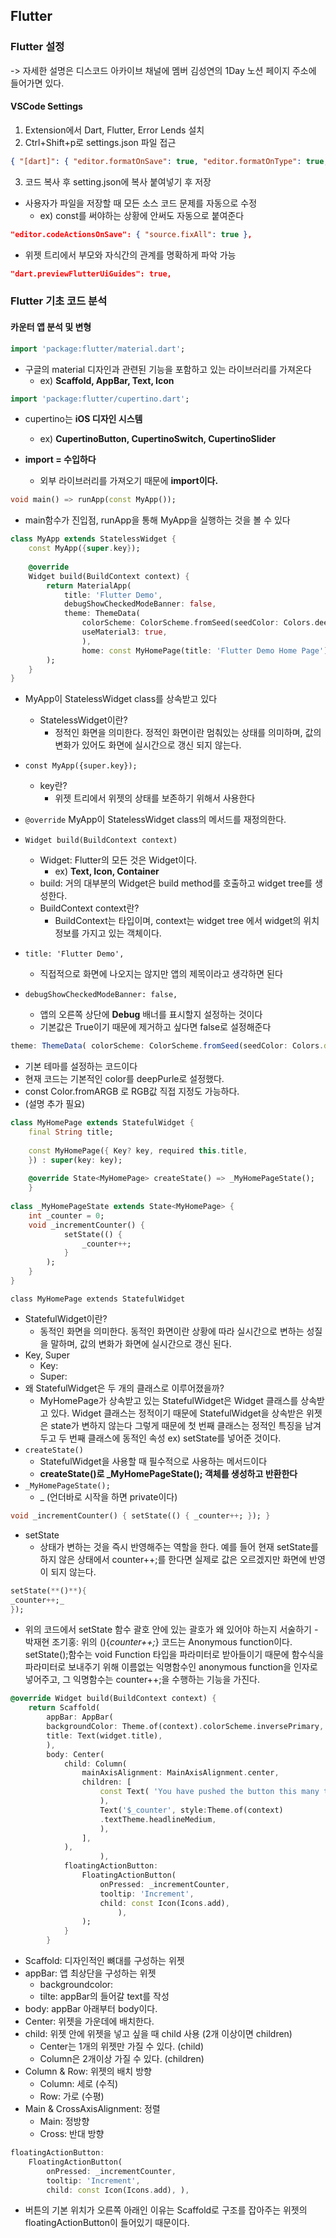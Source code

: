 ## Flutter

### Flutter 설정
-> 자세한 설명은 디스코드 아카이브 채널에
멤버 김성연의 1Day 노션 페이지 주소에 들어가면 있다.

#### VSCode Settings
1. Extension에서 Dart, Flutter, Error Lends 설치
2. Ctrl+Shift+p로 settings.json 파일 접근
``` JSON
{ "[dart]": { "editor.formatOnSave": true, "editor.formatOnType": true, "editor.rulers": [ 80 ], "editor.selectionHighlight": false, "editor.suggestSelection": "first", "editor.tabCompletion": "onlySnippets", "editor.wordBasedSuggestions": false }, "editor.codeActionsOnSave": { "source.fixAll": true }, "dart.previewFlutterUiGuides": true, "dart.previewFlutterUiGuidesCustomTracking": true, "indentRainbow.lightIndicatorStyleLineWidth": 8, "cmake.configureOnOpen": true }

```
3. 코드 복사 후 setting.json에 복사 붙여넣기 후 저장
- 사용자가 파일을 저장할 때 모든 소스 코드 문제를 자동으로 수정
    - ex) const를 써야하는 상황에 안써도 자동으로 붙여준다
``` JSON
"editor.codeActionsOnSave": { "source.fixAll": true },
```
- 위젯 트리에서 부모와 자식간의 관계를 명확하게 파악 가능
``` JSON
"dart.previewFlutterUiGuides": true,
```

### Flutter 기초 코드 분석

#### 카운터 앱 분석 및 변형

``` Dart
import 'package:flutter/material.dart';
```
- 구글의 material 디자인과 관련된 기능을 포함하고 있는 라이브러리를 가져온다
    - ex) **Scaffold, AppBar, Text, Icon**

```Dart
import 'package:flutter/cupertino.dart';
```
- cupertino는 **iOS 디자인 시스템**
    - ex) **CupertinoButton, CupertinoSwitch, CupertinoSlider**

- **import = 수입하다**
    - 외부 라이브러리를 가져오기 때문에 **import이다.**

```Dart
void main() => runApp(const MyApp());
```
- main함수가 진입점, runApp을 통해 MyApp을 실행하는 것을 볼 수 있다

```Dart
class MyApp extends StatelessWidget {
	const MyApp({super.key});
	
	@override
	Widget build(BuildContext context) {
		return MaterialApp(
			title: 'Flutter Demo',
			debugShowCheckedModeBanner: false,
			theme: ThemeData(
				colorScheme: ColorScheme.fromSeed(seedColor: Colors.deepPurple),
				useMaterial3: true,
				),
				home: const MyHomePage(title: 'Flutter Demo Home Page'),
		);
	}
}
```
- MyApp이 StatelessWidget class를 상속받고 있다
    - StatelessWidget이란?
        - 정적인 화면을 의미한다. 정적인 화면이란 멈춰있는 상태를 의미하며, 값의 변화가 있어도 화면에 실시간으로  갱신 되지 않는다. 
- `const MyApp({super.key});`
	- key란?
		- 위젯 트리에서 위젯의 상태를 보존하기 위해서 사용한다
- `@override` MyApp이 StatelessWidget class의 메서드를 재정의한다.
- `Widget build(BuildContext context)`
	- Widget: Flutter의 모든 것은 Widget이다.
		- ex) **Text, Icon, Container**
	- build: 거의 대부분의 Widget은 build method를 호출하고 widget tree를 생성한다.
	- BuildContext context란?
		- BuildContext는 타입이며, context는 widget tree 에서 widget의 위치정보를 가지고 있는 객체이다.
- `title: 'Flutter Demo',`
    - 직접적으로 화면에 나오지는 않지만 앱의 제목이라고 생각하면 된다

- `debugShowCheckedModeBanner: false,`
    - 앱의 오른쪽 상단에 **Debug** 배너를 표시할지 설정하는 것이다
    - 기본값은 True이기 때문에 제거하고 싶다면 false로 설정해준다
``` JavaScript
theme: ThemeData( colorScheme: ColorScheme.fromSeed(seedColor: Colors.deepPurple), useMaterial3: true, ),
```
- 기본 테마를 설정하는 코드이다
- 현재 코드는 기본적인 color를 deepPurle로 설정했다. 
- const Color.fromARGB 로 RGB값 직접 지정도 가능하다.
- (설명 추가 필요)
```Dart
class MyHomePage extends StatefulWidget { 
	final String title; 
	
	const MyHomePage({ Key? key, required this.title, 
	}) : super(key: key); 
	
	@override State<MyHomePage> createState() => _MyHomePageState(); 
	} 
	
class _MyHomePageState extends State<MyHomePage> { 
	int _counter = 0; 
	void _incrementCounter() { 
			setState(() { 
				_counter++; 
			}
		); 
	}
}
```
`class MyHomePage extends StatefulWidget`
- StatefulWidget이란?
	- 동적인 화면을 의미한다. 동적인 화면이란 상황에 따라 실시간으로 변하는 성질을 말하며, 값의 변화가 화면에 실시간으로 갱신 된다.
- Key, Super
	- Key:
	- Super:
- 왜 StatefulWidget은 두 개의 클래스로 이루어졌을까?
	- MyHomePage가 상속받고 있는 StatefulWidget은 Widget 클래스를 상속받고 있다. Widget 클래스는 정적이기 때문에 StatefulWidget을 상속받은 위젯은 state가 변하지 않는다 그렇게 때문에 첫 번째 클래스는 정적인 특징을 남겨두고 두 번째 클래스에 동적인 속성 ex) setState를 넣어준 것이다.
- `createState()`
	- StatefulWidget을 사용할 때 필수적으로 사용하는 메서드이다
	- **createState()로 _MyHomePageState(); 객체를 생성하고 반환한다**
- `_MyHomePageState();`
    - _ (언더바로 시작을 하면 private이다)
```Dart
void _incrementCounter() { setState(() { _counter++; }); }
```
- setState
	- 상태가 변하는 것을 즉시 반영해주는 역할을 한다. 예를 들어 현재 setState를 하지 않은 상태에서 counter++;를 한다면 실제로 값은 오르겠지만 화면에 반영이 되지 않는다.
``` Dart
setState(**()**){
_counter++;_
});
```
- 위의 코드에서 setState 함수 괄호 안에 있는 괄호가 왜 있어야 하는지 서술하기 - 박재현
조기홍: 위의 (){_counter++;_} 코드는 Anonymous function이다. setState();함수는 void Function 타입을 파라미터로 받아들이기 때문에 함수식을 파라미터로 보내주기 위해 이름없는 익명함수인 anonymous function을 인자로 넣어주고, 그 익명함수는 counter++;을 수행하는 기능을 가진다.

```Dart
@override Widget build(BuildContext context) { 
	return Scaffold( 
		appBar: AppBar( 
		backgroundColor: Theme.of(context).colorScheme.inversePrimary, 
		title: Text(widget.title), 
		), 
		body: Center( 
			child: Column( 
				mainAxisAlignment: MainAxisAlignment.center, 
				children: [ 
					const Text( 'You have pushed the button this many times:', 
					), 
					Text('$_counter', style:Theme.of(context)
					.textTheme.headlineMedium, 
					),
				], 
			), 
					), 
			floatingActionButton: 
				FloatingActionButton( 
					onPressed: _incrementCounter, 
					tooltip: 'Increment', 
					child: const Icon(Icons.add), 
						), 
				); 
			} 
		}
```
- Scaffold: 디자인적인 뼈대를 구성하는 위젯
- appBar: 앱 최상단을 구성하는 위젯
	- backgroundcolor:
	- tilte: appBar의 들어갈 text를 작성
- body: appBar 아래부터 body이다.
- Center: 위젯을 가운데에 배치한다.
- child: 위젯 안에 위젯을 넣고 싶을 때 child 사용 (2개 이상이면 children)
	- Center는 1개의 위젯만 가질 수 있다. (child)
	- Column은 2개이상 가질 수 있다. (children)
- Column & Row: 위젯의 배치 방향
	- Column: 세로 (수직)
	- Row: 가로 (수평)
- Main & CrossAxisAlignment: 정렬 
	- Main: 정방향
	- Cross: 반대 방향

```Dart
floatingActionButton: 
	FloatingActionButton( 
		onPressed: _incrementCounter, 
		tooltip: 'Increment', 
		child: const Icon(Icons.add), ),
```
- 버튼의 기본 위치가 오른쪽 아래인 이유는 Scaffold로 구조를 잡아주는 위젯의 floatingActionButton이 들어있기 때문이다.